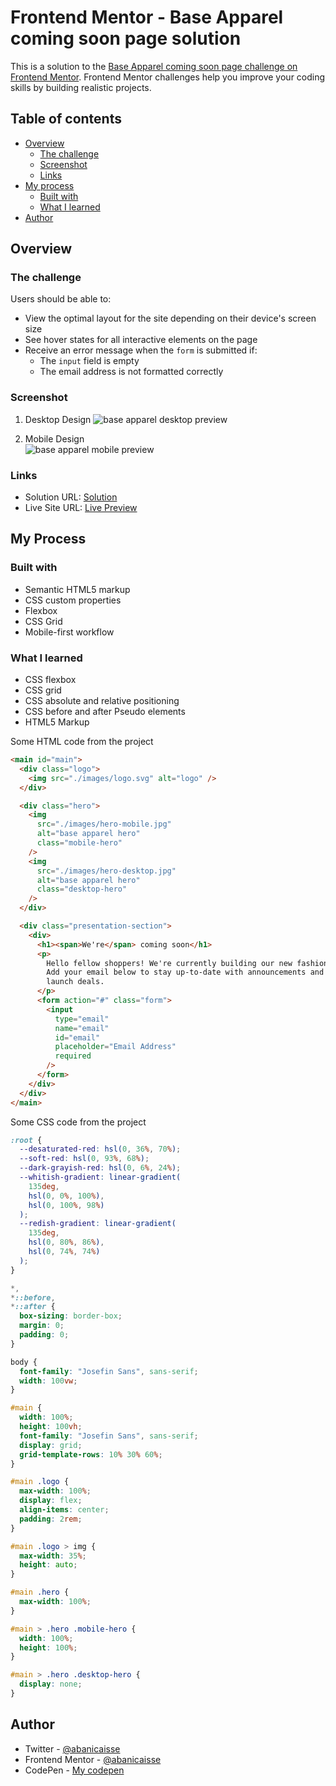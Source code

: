 # Frontend Mentor - Base Apparel coming soon page solution

This is a solution to the [Base Apparel coming soon page challenge on Frontend Mentor](https://www.frontendmentor.io/challenges/base-apparel-coming-soon-page-5d46b47f8db8a7063f9331a0). Frontend Mentor challenges help you improve your coding skills by building realistic projects.

## Table of contents

- [Overview](#overview)
  - [The challenge](#the-challenge)
  - [Screenshot](#screenshot)
  - [Links](#links)
- [My process](#my-process)
  - [Built with](#built-with)
  - [What I learned](#what-i-learned)
- [Author](#author)

## Overview

### The challenge

Users should be able to:

- View the optimal layout for the site depending on their device's screen size
- See hover states for all interactive elements on the page
- Receive an error message when the `form` is submitted if:
  - The `input` field is empty
  - The email address is not formatted correctly

### Screenshot

1. Desktop Design
   ![base apparel desktop preview](https://user-images.githubusercontent.com/84383548/132557130-4824f587-8582-4d8e-a2cd-fc4be18b2c41.png)

1. Mobile Design <br>
   ![base apparel mobile preview](https://user-images.githubusercontent.com/84383548/132556968-f1ecad5d-bfca-4b3f-a440-f5fff79c5db0.png)

### Links

- Solution URL: [Solution](https://github.com/abanicaisse/FEM-base-apparel-challenge)
- Live Site URL: [Live Preview](https://codepen.io/Nicaisse/full/GRErrMb)

## My Process

### Built with

- Semantic HTML5 markup
- CSS custom properties
- Flexbox
- CSS Grid
- Mobile-first workflow

### What I learned

- CSS flexbox
- CSS grid
- CSS absolute and relative positioning
- CSS before and after Pseudo elements
- HTML5 Markup

Some HTML code from the project

```html
<main id="main">
  <div class="logo">
    <img src="./images/logo.svg" alt="logo" />
  </div>

  <div class="hero">
    <img
      src="./images/hero-mobile.jpg"
      alt="base apparel hero"
      class="mobile-hero"
    />
    <img
      src="./images/hero-desktop.jpg"
      alt="base apparel hero"
      class="desktop-hero"
    />
  </div>

  <div class="presentation-section">
    <div>
      <h1><span>We're</span> coming soon</h1>
      <p>
        Hello fellow shoppers! We're currently building our new fashion store.
        Add your email below to stay up-to-date with announcements and our
        launch deals.
      </p>
      <form action="#" class="form">
        <input
          type="email"
          name="email"
          id="email"
          placeholder="Email Address"
          required
        />
      </form>
    </div>
  </div>
</main>
```

Some CSS code from the project

```css
:root {
  --desaturated-red: hsl(0, 36%, 70%);
  --soft-red: hsl(0, 93%, 68%);
  --dark-grayish-red: hsl(0, 6%, 24%);
  --whitish-gradient: linear-gradient(
    135deg,
    hsl(0, 0%, 100%),
    hsl(0, 100%, 98%)
  );
  --redish-gradient: linear-gradient(
    135deg,
    hsl(0, 80%, 86%),
    hsl(0, 74%, 74%)
  );
}

*,
*::before,
*::after {
  box-sizing: border-box;
  margin: 0;
  padding: 0;
}

body {
  font-family: "Josefin Sans", sans-serif;
  width: 100vw;
}

#main {
  width: 100%;
  height: 100vh;
  font-family: "Josefin Sans", sans-serif;
  display: grid;
  grid-template-rows: 10% 30% 60%;
}

#main .logo {
  max-width: 100%;
  display: flex;
  align-items: center;
  padding: 2rem;
}

#main .logo > img {
  max-width: 35%;
  height: auto;
}

#main .hero {
  max-width: 100%;
}

#main > .hero .mobile-hero {
  width: 100%;
  height: 100%;
}

#main > .hero .desktop-hero {
  display: none;
}
```

## Author

- Twitter - [@abanicaisse](https://www.twitter.com/abanicaisse)
- Frontend Mentor - [@abanicaisse](https://www.frontendmentor.io/profile/abanicaisse)
- CodePen - [My codepen](https://www.codepen.io/Nicaisse)
